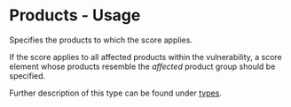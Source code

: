 # Products - Usage

Specifies the products to which the score applies.

If the score applies to all affected products within the vulnerability, a score element whose products resemble the _affected_ product group should be specified.

Further description of this type can be found under [types](types/products-usage.en.md).
